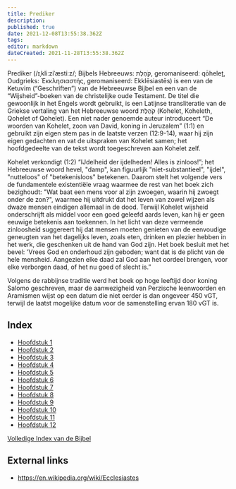 ```yaml
---
title: Prediker
description: 
published: true
date: 2021-12-08T13:55:38.362Z
tags: 
editor: markdown
dateCreated: 2021-11-28T13:55:38.362Z
---
```


Prediker (/ɪˌkliːziˈæstiːz/; Bijbels Hebreeuws: קֹהֶלֶת, geromaniseerd: qōheleṯ, Oudgrieks: Ἐκκλησιαστής, geromaniseerd: Ekklēsiastēs) is een van de Ketuvim (“Geschriften”) van de Hebreeuwse Bijbel en een van de “Wijsheid”-boeken van de christelijke oude Testament. De titel die gewoonlijk in het Engels wordt gebruikt, is een Latijnse transliteratie van de Griekse vertaling van het Hebreeuwse woord קֹהֶלֶת (Kohelet, Koheleth, Qohelet of Qohelet). Een niet nader genoemde auteur introduceert “De woorden van Kohelet, zoon van David, koning in Jeruzalem” (1:1) en gebruikt zijn eigen stem pas in de laatste verzen (12:9-14), waar hij zijn eigen gedachten en vat de uitspraken van Kohelet samen; het hoofdgedeelte van de tekst wordt toegeschreven aan Kohelet zelf.

Kohelet verkondigt (1:2) “IJdelheid der ijdelheden! Alles is zinloos!”; het Hebreeuwse woord hevel, "damp", kan figuurlijk "niet-substantieel", "ijdel", "nutteloos" of "betekenisloos" betekenen. Daarom stelt het volgende vers de fundamentele existentiële vraag waarmee de rest van het boek zich bezighoudt: "Wat baat een mens voor al zijn zwoegen, waarin hij zwoegt onder de zon?", waarmee hij uitdrukt dat het leven van zowel wijzen als dwaze mensen eindigen allemaal in de dood. Terwijl Kohelet wijsheid onderschrijft als middel voor een goed geleefd aards leven, kan hij er geen eeuwige betekenis aan toekennen. In het licht van deze vermeende zinloosheid suggereert hij dat mensen moeten genieten van de eenvoudige geneugten van het dagelijks leven, zoals eten, drinken en plezier hebben in het werk, die geschenken uit de hand van God zijn. Het boek besluit met het bevel: 'Vrees God en onderhoud zijn geboden; want dat is de plicht van de hele mensheid. Aangezien elke daad zal God aan het oordeel brengen, voor elke verborgen daad, of het nu goed of slecht is.”

Volgens de rabbijnse traditie werd het boek op hoge leeftijd door koning Salomo geschreven, maar de aanwezigheid van Perzische leenwoorden en Aramismen wijst op een datum die niet eerder is dan ongeveer 450 vGT, terwijl de laatst mogelijke datum voor de samenstelling ervan 180 vGT is. 

## Index

- [Hoofdstuk 1](/nl/Bible/Ecclesiastes/1)
- [Hoofdstuk 2](/nl/Bible/Ecclesiastes/2)
- [Hoofdstuk 3](/nl/Bible/Ecclesiastes/3)
- [Hoofdstuk 4](/nl/Bible/Ecclesiastes/4)
- [Hoofdstuk 5](/nl/Bible/Ecclesiastes/5)
- [Hoofdstuk 6](/nl/Bible/Ecclesiastes/6)
- [Hoofdstuk 7](/nl/Bible/Ecclesiastes/7)
- [Hoofdstuk 8](/nl/Bible/Ecclesiastes/8)
- [Hoofdstuk 9](/nl/Bible/Ecclesiastes/9)
- [Hoofdstuk 10](/nl/Bible/Ecclesiastes/10)
- [Hoofdstuk 11](/nl/Bible/Ecclesiastes/11)
- [Hoofdstuk 12](/nl/Bible/Ecclesiastes/12)



[Volledige Index van de Bijbel](/nl/index/bible)


## External links

- https://en.wikipedia.org/wiki/Ecclesiastes